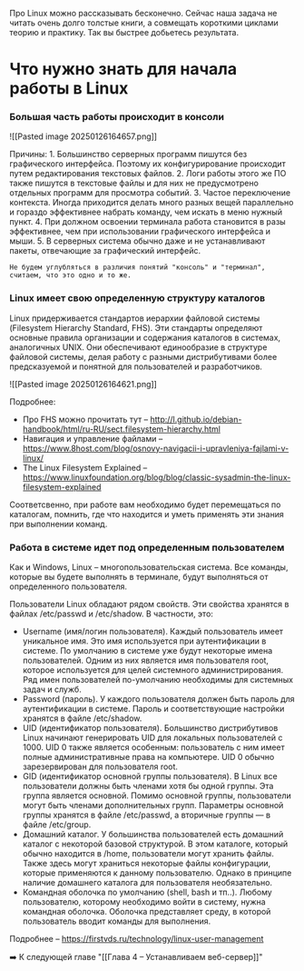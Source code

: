 Про Linux можно рассказывать бесконечно. Сейчас наша задача не читать очень долго толстые книги, а совмещать короткими циклами теорию и практику. Так вы быстрее добьетесь результата.

# Что нужно знать для начала работы в Linux

### Большая часть работы происходит в консоли

![[Pasted image 20250126164657.png]]

Причины:
	1. Большинство серверных программ пишутся без графического интерфейса. Поэтому их конфигурирование происходит путем редактирования текстовых файлов.
	2. Логи работы этого же ПО также пишутся в текстовые файлы и для них не предусмотрено отдельных программ для просмотра событий.
	3. Частое переключение контекста. Иногда приходится делать много разных вещей параллельно и гораздо эффективнее набрать команду, чем искать в меню нужный пункт.
	4. При должном освоении терминала работа становится в разы эффективнее, чем при использовании графического интерфейса и мыши.
	5. В серверных система обычно даже и не устанавливают пакеты, отвечающие за графический интерфейс.

```
Не будем углубляться в различия понятий "консоль" и "терминал", считаем, что это одно и то же.
```

### Linux имеет свою определенную структуру каталогов

Linux придерживается стандартов иерархии файловой системы (Filesystem Hierarchy Standard, FHS). Эти стандарты определяют основные правила организации и содержания каталогов в системах, аналогичных UNIX. Они обеспечивают единообразие в структуре файловой системы, делая работу с разными дистрибутивами более предсказуемой и понятной для пользователей и разработчиков.

![[Pasted image 20250126164621.png]]

Подробнее:
- Про FHS можно прочитать тут – http://l.github.io/debian-handbook/html/ru-RU/sect.filesystem-hierarchy.html
- Навигация и управление файлами – https://www.8host.com/blog/osnovy-navigacii-i-upravleniya-fajlami-v-linux/
- The Linux Filesystem Explained – https://www.linuxfoundation.org/blog/blog/classic-sysadmin-the-linux-filesystem-explained

Соответсвенно, при работе вам необходимо будет перемещаться по каталогам, помнить, где что находится и уметь применять эти знания при выполнении команд.

### Работа в системе идет под определенным пользователем

Как и Windows, Linux – многопользовательская система. Все команды, которые вы будете выполнять в терминале, будут выполняться от определенного пользователя.

Пользователи Linux обладают рядом свойств. Эти свойства хранятся в файлах /etc/passwd и /etc/shadow. В частности, это:
- Username (имя/логин пользователя). Каждый пользователь имеет уникальное имя. Это имя используется при аутентификации в системе. По умолчанию в системе уже будут некоторые имена пользователей. Одним из них является имя пользователя root, которое используется для целей системного администрирования. Ряд имен пользователей по-умолчанию необходимы для системных задач и служб.
- Password (пароль). У каждого пользователя должен быть пароль для аутентификации в системе. Пароль и соответствующие настройки хранятся в файле /etc/shadow.
- UID (идентификатор пользователя). Большинство дистрибутивов Linux начинают генерировать UID для локальных пользователей с 1000. UID 0 также является особенным: пользователь с ним имеет полные административные права на компьютере. UID 0 обычно зарезервирован для пользователя root.
- GID (идентификатор основной группы пользователя). В Linux все пользователи должны быть членами хотя бы одной группы. Эта группа является основной. Помимо основной группы, пользователи могут быть членами дополнительных групп. Параметры основной группы хранятся в файле /etc/passwd, а вторичные группы — в файле /etc/group.
- Домашний каталог. У большинства пользователей есть домашний каталог с некоторой базовой структурой. В этом каталоге, который обычно находится в /home, пользователи могут хранить файлы. Также здесь могут храниться некоторые файлы конфигурации, которые применяются к данному пользователю. Однако в принципе наличие домашнего каталога для пользователя необязательно.
- Командная оболочка по умолчанию (shell, bash и тп..). Любому пользователю, которому необходимо войти в систему, нужна командная оболочка. Оболочка представляет среду, в которой пользователь вводит команды для выполнения.

Подробнее – https://firstvds.ru/technology/linux-user-management

➡️ К следующей главе "[[Глава 4 – Устанавливаем веб-сервер]]"